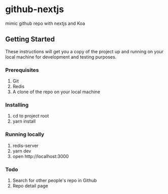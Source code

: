 # github-nextjs
mimic github repo with nextjs and Koa
## Getting Started

These instructions will get you a copy of the project up and running on your local machine for development and testing purposes.

### Prerequisites

1. Git
2. Redis
3. A clone of the repo on your local machine

### Installing

1. cd to project root
2. yarn install

### Running locally
1. redis-server
2. yarn dev
3. open http://localhost:3000

### Todo
1. Search for other people's repo in Github
2. Repo detail page

